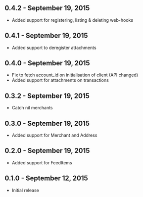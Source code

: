 ## 0.4.2 - September 19, 2015

- Added support for registering, listing & deleting web-hooks


## 0.4.1 - September 19, 2015

- Added support to deregister attachments

## 0.4.0 - September 19, 2015

- Fix to fetch account_id on initialisation of client (API changed)
- Added support for attachments on transactions

## 0.3.2 - September 19, 2015

- Catch nil merchants


## 0.3.0 - September 19, 2015

- Added support for Merchant and Address


## 0.2.0 - September 19, 2015

- Added support for FeedItems


## 0.1.0 - September 12, 2015

- Initial release

